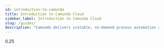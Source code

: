 ```yaml
---
id: introduction-to-camunda
title: Introduction to Camunda Cloud
sidebar_label: Introduction to Camunda Cloud
slug: /guides/
description: "Camunda delivers scalable, on-demand process automation as-a-service, combined with powerful execution engines for BPMN processes and DMN decisions."
---
```


0.25
